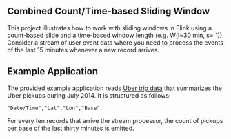 ## Combined Count/Time-based Sliding Window 

This project illustrates how to work with sliding windows in Flink using a count-based slide and a time-based window length (e.g. W(l=30 min, s= 1)).
Consider a stream of user event data where you need to process the events of the last 15 minutes whenever a new record arrives. 


## Example Application
The provided example application reads [Uber trip data](https://github.com/fivethirtyeight/uber-tlc-foil-response) that summarizes the Uber pickups during July 2014.
It is structured as follows:

``` "Date/Time","Lat","Lon","Base" ```

For every ten records that arrive the stream processor, the count of pickups per base of the last thirty minutes is emitted. 